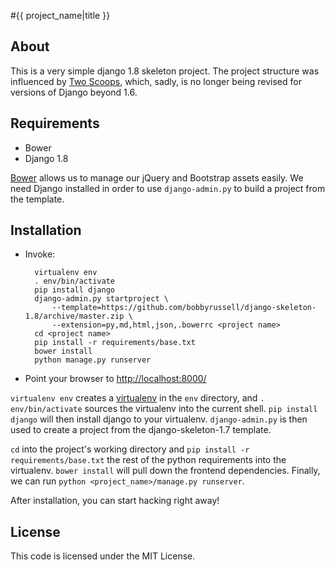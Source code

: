 #{{ project_name|title }}
## About
This is a very simple django 1.8 skeleton project. The project structure was
influenced by [Two Scoops](http://twoscoopspress.org/), which, sadly, is no
longer being revised for versions of Django beyond 1.6.
## Requirements
* Bower
* Django 1.8

[Bower](http://bower.io/) allows us to manage our jQuery and Bootstrap assets
easily. We need Django installed in order to use `django-admin.py` to build a
project from the template.
## Installation
* Invoke:

        virtualenv env
        . env/bin/activate
        pip install django
        django-admin.py startproject \
            --template=https://github.com/bobbyrussell/django-skeleton-1.8/archive/master.zip \
            --extension=py,md,html,json,.bowerrc <project name>
        cd <project name>
        pip install -r requirements/base.txt
        bower install
        python manage.py runserver
* Point your browser to [http://localhost:8000/](http://localhost:8000)

`virtualenv env` creates a [virtualenv](https://virtualenv.pypa.io/en/latest/)
in the `env` directory, and `. env/bin/activate` sources the virtualenv into
the current shell. `pip install django` will then install django to your
virtualenv. `django-admin.py` is then used to create a project from the
django-skeleton-1.7 template.

`cd` into the project's working directory and `pip install -r requirements/base.txt` 
the rest of the python requirements into the virtualenv. `bower install` will 
pull down the frontend dependencies. Finally, we can run
`python <project_name>/manage.py runserver`.

After installation, you can start hacking right away!
## License
This code is licensed under the MIT License.
